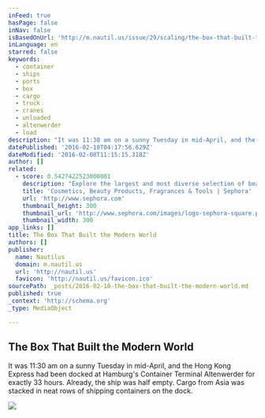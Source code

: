 ```yaml
---
inFeed: true
hasPage: false
inNav: false
isBasedOnUrl: 'http://m.nautil.us/issue/29/scaling/the-box-that-built-the-modern-world-rp'
inLanguage: en
starred: false
keywords:
  - container
  - ships
  - ports
  - box
  - cargo
  - truck
  - cranes
  - unloaded
  - altenwerder
  - load
description: "It was 11:30 am on a sunny Tuesday in mid-April, and the Hong Kong Express had been docked at Hamburg's Container Terminal Altenwerder for exactly 33 hours. Already, the ship was half empty. Cargo from Asia was stacked in neat rows of shipping containers on the dock."
datePublished: '2016-02-10T04:17:56.629Z'
dateModified: '2016-02-08T11:15:15.318Z'
author: []
related:
  - score: 0.5427422523000001
    description: "Explore the largest and most diverse selection of beauty products from Sephora. Buy makeup, cosmetics, skincare and other products from beauty brands like Clarisonic, OPI, Guerlain and Clinique. You're bound to find something that's uniquely you."
    title: 'Cosmetics, Beauty Products, Fragrances & Tools | Sephora'
    url: 'http://www.sephora.com'
    thumbnail_height: 300
    thumbnail_url: 'http://www.sephora.com/images/logo-sephora-square.png'
    thumbnail_width: 300
app_links: []
title: The Box That Built the Modern World
authors: []
publisher:
  name: Nautilus
  domain: m.nautil.us
  url: 'http://nautil.us'
  favicon: 'http://nautil.us/favicon.ico'
sourcePath: _posts/2016-02-10-the-box-that-built-the-modern-world.md
published: true
_context: 'http://schema.org'
_type: MediaObject

---
```

<article style=""><h1>The Box That Built the Modern World</h1><p>It was 11:30 am on a sunny Tuesday in mid-April, and the Hong Kong Express had been docked at Hamburg's Container Terminal Altenwerder for exactly 33 hours. Already, the ship was half empty. Cargo from Asia was stacked in neat rows of shipping containers on the dock.</p><img src="https://s3-us-west-2.amazonaws.com/the-grid-img/p/2155c6653dd2703ec00af6af1e5e9b3bf9ca91f9.png" /></article>